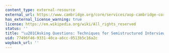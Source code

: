 ```yaml
---
content_type: external-resource
external_url: https://www.cambridge.org/core/services/aop-cambridge-core/content/view/E1CF8B87E87F36611AEC4D4A20468DE5/S1049096502001129a.pdf/asking-questions-techniques-for-semistructured-interviews.pdf
has_external_license_warning: true
license: https://en.wikipedia.org/wiki/All_rights_reserved
status: ''
title: "\u201CAsking Questions: Techniques for Semistructured Interviews.\u201D (PDF)"
uid: 77496f46-9331-40ca-a6cc-0513b5c16a2c
wayback_url: ''
---
```

